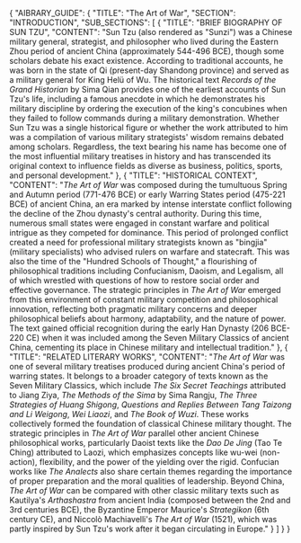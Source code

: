 {
  "AIBRARY_GUIDE": {
    "TITLE": "The Art of War",
    "SECTION": "INTRODUCTION",
    "SUB_SECTIONS": [
      {
        "TITLE": "BRIEF BIOGRAPHY OF SUN TZU",
        "CONTENT": "Sun Tzu (also rendered as \"Sunzi\") was a Chinese military general, strategist, and philosopher who lived during the Eastern Zhou period of ancient China (approximately 544-496 BCE), though some scholars debate his exact existence. According to traditional accounts, he was born in the state of Qi (present-day Shandong province) and served as a military general for King Helü of Wu. The historical text *Records of the Grand Historian* by Sima Qian provides one of the earliest accounts of Sun Tzu's life, including a famous anecdote in which he demonstrates his military discipline by ordering the execution of the king's concubines when they failed to follow commands during a military demonstration. Whether Sun Tzu was a single historical figure or whether the work attributed to him was a compilation of various military strategists' wisdom remains debated among scholars. Regardless, the text bearing his name has become one of the most influential military treatises in history and has transcended its original context to influence fields as diverse as business, politics, sports, and personal development."
      },
      {
        "TITLE": "HISTORICAL CONTEXT",
        "CONTENT": "*The Art of War* was composed during the tumultuous Spring and Autumn period (771-476 BCE) or early Warring States period (475-221 BCE) of ancient China, an era marked by intense interstate conflict following the decline of the Zhou dynasty's central authority. During this time, numerous small states were engaged in constant warfare and political intrigue as they competed for dominance. This period of prolonged conflict created a need for professional military strategists known as \"bingjia\" (military specialists) who advised rulers on warfare and statecraft. This was also the time of the \"Hundred Schools of Thought,\" a flourishing of philosophical traditions including Confucianism, Daoism, and Legalism, all of which wrestled with questions of how to restore social order and effective governance. The strategic principles in *The Art of War* emerged from this environment of constant military competition and philosophical innovation, reflecting both pragmatic military concerns and deeper philosophical beliefs about harmony, adaptability, and the nature of power. The text gained official recognition during the early Han Dynasty (206 BCE-220 CE) when it was included among the Seven Military Classics of ancient China, cementing its place in Chinese military and intellectual tradition."
      },
      {
        "TITLE": "RELATED LITERARY WORKS",
        "CONTENT": "*The Art of War* was one of several military treatises produced during ancient China's period of warring states. It belongs to a broader category of texts known as the Seven Military Classics, which include *The Six Secret Teachings* attributed to Jiang Ziya, *The Methods of the Sima* by Sima Rangju, *The Three Strategies of Huang Shigong*, *Questions and Replies Between Tang Taizong and Li Weigong*, *Wei Liaozi*, and *The Book of Wuzi*. These works collectively formed the foundation of classical Chinese military thought. The strategic principles in *The Art of War* parallel other ancient Chinese philosophical works, particularly Daoist texts like the *Dao De Jing* (Tao Te Ching) attributed to Laozi, which emphasizes concepts like wu-wei (non-action), flexibility, and the power of the yielding over the rigid. Confucian works like *The Analects* also share certain themes regarding the importance of proper preparation and the moral qualities of leadership. Beyond China, *The Art of War* can be compared with other classic military texts such as Kautilya's *Arthashastra* from ancient India (composed between the 2nd and 3rd centuries BCE), the Byzantine Emperor Maurice's *Strategikon* (6th century CE), and Niccolò Machiavelli's *The Art of War* (1521), which was partly inspired by Sun Tzu's work after it began circulating in Europe."
      }
    ]
  }
}